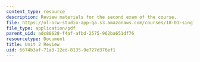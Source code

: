 ```yaml
---
content_type: resource
description: Review materials for the second exam of the course.
file: https://ol-ocw-studio-app-qa.s3.amazonaws.com/courses/18-01-single-variable-calculus-fall-2006/6674b3af71a312ed81359e727d376ef1_exam2review.pdf
file_type: application/pdf
parent_uid: adc88628-f4af-afbd-2575-962ba651df76
resourcetype: Document
title: Unit 2 Review
uid: 6674b3af-71a3-12ed-8135-9e727d376ef1
---
```

